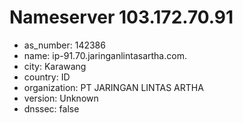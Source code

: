 # Nameserver 103.172.70.91

* as_number: 142386
* name: ip-91.70.jaringanlintasartha.com.
* city: Karawang
* country: ID
* organization: PT JARINGAN LINTAS ARTHA
* version: Unknown
* dnssec: false

